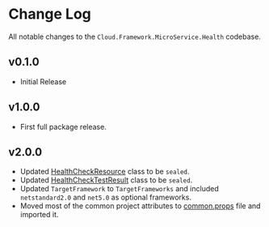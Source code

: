 # Change Log
All notable changes to the `Cloud.Framework.MicroService.Health` codebase.

## v0.1.0
- Initial Release

## v1.0.0
- First full package release.

## v2.0.0
- Updated [HealthCheckResource](./Models/HealthCheckResource.cs) class to be `sealed`.
- Updated [HealthCheckTestResult](./Models/HealthCheckResource.cs) class to be `sealed`.
- Updated `TargetFramework` to `TargetFrameworks` and included `netstandard2.0`
  and `net5.0` as optional frameworks.
- Moved most of the common project attributes to [common.props](../../common.props) file
and imported it.